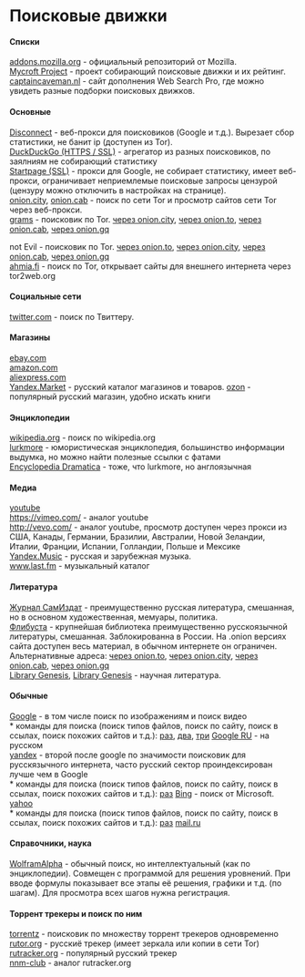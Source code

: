 # Поисковые движки

#### Списки

[addons.mozilla.org](https://addons.mozilla.org/en-US/firefox/search/?atype=4) - официальный репозиторий от Mozilla. <br>
[Mycroft Project](http://mycroftproject.com/) - проект собирающий поисковые движки и их рейтинг. <br>
[captaincaveman.nl](http://websearchpro.captaincaveman.nl/) - сайт дополнения Web Search Pro, где можно увидеть разные подборки поисковых движков.

#### Основные

[Disconnect](https://search.disconnect.me/) - веб-прокси для поисковиков (Google и т.д.). Вырезает сбор статистики, не банит ip (доступен из Tor). <br>
[DuckDuckGo (HTTPS / SSL)](https://addons.mozilla.org/en-US/firefox/addon/duckduckgo-ssl) - агрегатор из разных поисковиков, по заялниям не собирающий статистику <br>
[Startpage (SSL)](https://addons.mozilla.org/en-US/firefox/addon/startpage-ssl) - прокси для Google, не собирает статистику, имеет веб-прокси, ограничивает неприемлемые поисковые запросы цензурой (цензуру можно отключить в настройках на странице). <br>
[onion.city](http://onion.city), [onion.cab](https://onion.cab/) - поиск по сети Tor и просмотр сайтов сети Tor через веб-прокси. <br>
[grams](https://en.wikipedia.org/wiki/Grams_%28search%29)  - поисковик по Tor.
[через onion.city](http://grams7enufi7jmdl.onion.city/),
[через onion.to](https://grams7enufi7jmdl.onion.to/),
[через onion.cab](https://grams7enufi7jmdl.onion.cab/),
[через onion.gq](http://grams7enufi7jmdl.onion.gq/)

not Evil - поисковик по Tor.
[через onion.to](https://hss3uro2hsxfogfq.onion.to/),
[через onion.city](http://hss3uro2hsxfogfq.onion.city/),
[через onion.cab](https://hss3uro2hsxfogfq.onion.cab/),
[через onion.gq](http://hss3uro2hsxfogfq.onion.gq/) <br>
[ahmia.fi](https://ahmia.fi) - поиск по Tor, открывает сайты для внешнего интернета через tor2web.org

#### Социальные сети

[twitter.com](https://twitter.com/search-advanced) - поиск по Твиттеру.

#### Магазины

[ebay.com](http://www.ebay.com/) <br>
[amazon.com](http://www.amazon.com/) <br>
[aliexpress.com](http://aliexpress.com/) <br>
[Yandex.Market](https://market.yandex.ru) - русский каталог магазинов и товаров.
[ozon](https://www.ozon.ru) - популярный русский магазин, удобно искать книги

#### Энциклопедии

[wikipedia.org](https://en.wikipedia.org/wiki/Main_Page) - поиск по wikipedia.org <br>
[lurkmore](https://lurkmore.to/) - юмористическая энциклопедия, большинство информации выдумка, но можно найти полезные ссылки с фатами <br>
[Encyclopedia Dramatica](http://encyclopediadramatica.se/) - тоже, что lurkmore, но англоязычная

#### Медиа

[youtube](https://www.youtube.com/) <br>
https://vimeo.com/ - аналог youtube <br>
http://vevo.com/ - аналог youtube, просмотр доступен через прокси из США, Канады, Германии, Бразилии, Австралии, Новой Зеландии, Италии, Франции, Испании, Голландии, Польше и Мексике <br>
[Yandex.Music](https://music.yandex.ru/) - русская и зарубежная музыка. <br>
www.last.fm - музыкальный каталог

#### Литература

[Журнал СамИздат](http://samlib.ru/) - преимущественно русская литература, смешанная, но в основном художественная, мемуары, политика. <br>
[Флибуста](http://flibusta.me/) - крупнейшая библиотека преимущественно русскоязычной литературы, смешанная. Заблокированна в России. На .onion версиях сайта доступен весь материал, в обычном интернете он ограничен. Альтернативные адреса:
[через onion.to](http://flibustahezeous3.onion.to),
[через onion.city](http://flibustahezeous3.onion.city),
[через onion.cab](http://flibustahezeous3.onion.cab),
[через onion.gq](http://flibustahezeous3.onion.gq) <br>
[Library Genesis](http://libgen.education), [Library Genesis](http://gen.lib.rus.ec/) - научная литература.

#### Обычные

[Google](https://www.google.com) - в том числе поиск по изображениям и поиск видео <br>
	* команды для поиска (поиск типов файлов, поиск по сайту, поиск в ссылах, поиск похожих сайтов и т.д.): [раз](https://support.google.com/websearch/answer/2466433?hl=en), [два](http://www.gizmag.com/google-search-functions/34382/), [три](http://www.searchcommands.com/)
[Google RU](https://www.google.ru) - на русском <br>
[yandex](https://www.yandex.by/) - второй после google по значимости поисковик для русскязычного интернета, часто русский сектор проиндексирован лучше чем в Google <br>
	* команды для поиска (поиск типов файлов, поиск по сайту, поиск в ссылах, поиск похожих сайтов и т.д.): [раз](https://yandex.com/support/search/how-to-search/search-operators.xml)
[Bing](https://www.bing.com/) - поиск от Microsoft. <br>
[yahoo](https://search.yahoo.com/) <br>
	* команды для поиска (поиск типов файлов, поиск по сайту, поиск в ссылах, поиск похожих сайтов и т.д.): [раз](http://searchcommands.com/#yahoo)
[mail.ru](http://go.mail.ru/) <br>

#### Справочники, наука

[WolframAlpha](https://www.wolframalpha.com) - обычный поиск, но интеллектуальный (как по энциклопедии). Совмещен с программой для решения уровнений. При вводе формулы показывает все этапы её решения, графики и т.д. (по шагам). Для просмотра всех шагов нужна регистрация.

#### Торрент трекеры и поиск по ним

[torrentz](https://torrentz.eu/) - поисковик по множеству торрент трекеров одновременно <br>
[rutor.org](http://www.rutor.org/) - русскиё трекер (имеет зеркала или копии в сети Tor) <br>
[rutracker.org](http://rutracker.org) - популярный русский трекер <br>
[nnm-club](https://nnm-club.me/) - аналог rutracker.org <br>

